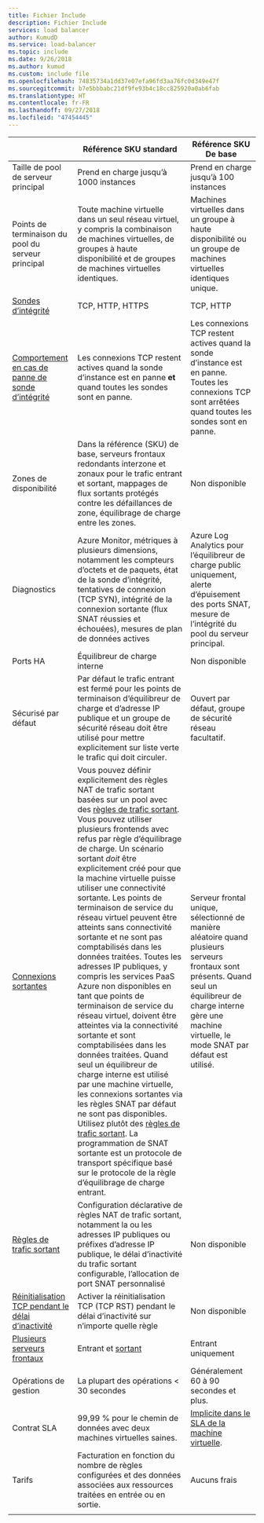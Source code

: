```yaml
---
title: Fichier Include
description: Fichier Include
services: load balancer
author: KumudD
ms.service: load-balancer
ms.topic: include
ms.date: 9/26/2018
ms.author: kumud
ms.custom: include file
ms.openlocfilehash: 74835734a1dd37e07efa96fd3aa76fc0d349e47f
ms.sourcegitcommit: b7e5bbbabc21df9fe93b4c18cc825920a0ab6fab
ms.translationtype: HT
ms.contentlocale: fr-FR
ms.lasthandoff: 09/27/2018
ms.locfileid: "47454445"
---
```

| | Référence SKU standard | Référence SKU De base |
| --- | --- | --- |
| Taille de pool de serveur principal | Prend en charge jusqu’à 1000 instances | Prend en charge jusqu’à 100 instances |
| Points de terminaison du pool du serveur principal | Toute machine virtuelle dans un seul réseau virtuel, y compris la combinaison de machines virtuelles, de groupes à haute disponibilité et de groupes de machines virtuelles identiques. | Machines virtuelles dans un groupe à haute disponibilité ou un groupe de machines virtuelles identiques unique. |
| [Sondes d’intégrité](../articles/load-balancer/load-balancer-custom-probe-overview.md#types) | TCP, HTTP, HTTPS | TCP, HTTP |
| [Comportement en cas de panne de sonde d’intégrité](../articles/load-balancer/load-balancer-custom-probe-overview.md#probedown) | Les connexions TCP restent actives quand la sonde d’instance est en panne __et__ quand toutes les sondes sont en panne. | Les connexions TCP restent actives quand la sonde d’instance est en panne. Toutes les connexions TCP sont arrêtées quand toutes les sondes sont en panne. |
| Zones de disponibilité | Dans la référence (SKU) de base, serveurs frontaux redondants interzone et zonaux pour le trafic entrant et sortant, mappages de flux sortants protégés contre les défaillances de zone, équilibrage de charge entre les zones. | Non disponible |
| Diagnostics | Azure Monitor, métriques à plusieurs dimensions, notamment les compteurs d’octets et de paquets, état de la sonde d’intégrité, tentatives de connexion (TCP SYN), intégrité de la connexion sortante (flux SNAT réussies et échouées), mesures de plan de données actives | Azure Log Analytics pour l’équilibreur de charge public uniquement, alerte d’épuisement des ports SNAT, mesure de l’intégrité du pool du serveur principal. |
| Ports HA | Équilibreur de charge interne | Non disponible |
| Sécurisé par défaut | Par défaut le trafic entrant est fermé pour les points de terminaison d’équilibreur de charge et d’adresse IP publique et un groupe de sécurité réseau doit être utilisé pour mettre explicitement sur liste verte le trafic qui doit circuler. | Ouvert par défaut, groupe de sécurité réseau facultatif. |
| [Connexions sortantes](../articles/load-balancer/load-balancer-outbound-connections.md) | Vous pouvez définir explicitement des règles NAT de trafic sortant basées sur un pool avec des [règles de trafic sortant](../articles/load-balancer/load-balancer-outbound-rules-overview.md). Vous pouvez utiliser plusieurs frontends avec refus par règle d’équilibrage de charge. Un scénario sortant _doit_ être explicitement créé pour que la machine virtuelle puisse utiliser une connectivité sortante.  Les points de terminaison de service du réseau virtuel peuvent être atteints sans connectivité sortante et ne sont pas comptabilisés dans les données traitées.  Toutes les adresses IP publiques, y compris les services PaaS Azure non disponibles en tant que points de terminaison de service du réseau virtuel, doivent être atteintes via la connectivité sortante et sont comptabilisées dans les données traitées. Quand seul un équilibreur de charge interne est utilisé par une machine virtuelle, les connexions sortantes via les règles SNAT par défaut ne sont pas disponibles. Utilisez plutôt des [règles de trafic sortant](../articles/load-balancer/load-balancer-outbound-rules-overview.md). La programmation de SNAT sortante est un protocole de transport spécifique basé sur le protocole de la règle d’équilibrage de charge entrant. | Serveur frontal unique, sélectionné de manière aléatoire quand plusieurs serveurs frontaux sont présents.  Quand seul un équilibreur de charge interne gère une machine virtuelle, le mode SNAT par défaut est utilisé. |
| [Règles de trafic sortant](../articles/load-balancer/load-balancer-outbound-rules-overview.md) | Configuration déclarative de règles NAT de trafic sortant, notamment la ou les adresses IP publiques ou préfixes d’adresse IP publique, le délai d’inactivité du trafic sortant configurable, l’allocation de port SNAT personnalisé | Non disponible |
|  [Réinitialisation TCP pendant le délai d’inactivité](../articles/load-balancer/load-balancer-tcp-reset.md) | Activer la réinitialisation TCP (TCP RST) pendant le délai d’inactivité sur n’importe quelle règle | Non disponible |
| [Plusieurs serveurs frontaux](../articles/load-balancer/load-balancer-multivip-overview.md) | Entrant et [sortant](../articles/load-balancer/load-balancer-outbound-connections.md) | Entrant uniquement |
| Opérations de gestion | La plupart des opérations < 30 secondes | Généralement 60 à 90 secondes et plus. |
| Contrat SLA | 99,99 % pour le chemin de données avec deux machines virtuelles saines. | [Implicite dans le SLA de la machine virtuelle](https://azure.microsoft.com/support/legal/sla/virtual-machines/v1_0/). | 
| Tarifs | Facturation en fonction du nombre de règles configurées et des données associées aux ressources traitées en entrée ou en sortie.  | Aucuns frais |
|  |  |  |
